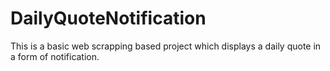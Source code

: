 # DailyQuoteNotification

This is a basic web scrapping based project which displays a daily quote in a form of notification.
